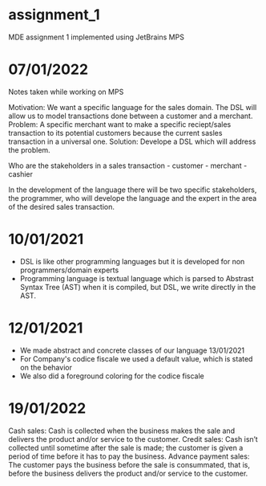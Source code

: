 # assignment_1
MDE assignment 1 implemented using JetBrains MPS

# 07/01/2022
Notes taken while working on MPS

Motivation: We want a specific language for the sales domain. The DSL will allow us to model transactions done between a customer and a merchant.
Problem: A specific merchant want to make a specific reciept/sales transaction to its potential customers because the current sasles transaction in a universal one.
Solution: Develope a DSL which will address the problem.

Who are the stakeholders in a sales transaction
	- customer
	- merchant
	- cashier 

In the development of the language there will be two specific stakeholders, the programmer, who will develope the language and the expert in the area of the desired sales transaction.

# 10/01/2021
- DSL is like other programming languages but it is developed for non programmers/domain experts
- Programming language is textual language which is parsed to Abstrast Syntax Tree (AST) when it is compiled, but DSL, we write directly in the AST.


# 12/01/2021
- We made abstract and concrete classes of our language 
13/01/2021
- For Company's codice fiscale we used a default value, which is stated on the behavior 
- We also did a foreground coloring for the codice fiscale

# 19/01/2022
Cash sales: Cash is collected when the business makes the sale and delivers the product and/or service to the customer.
Credit sales: Cash isn’t collected until sometime after the sale is made; the customer is given a period of time before it has to pay the business.
Advance payment sales: The customer pays the business before the sale is consummated, that is, before the business delivers the product and/or service to the customer.
